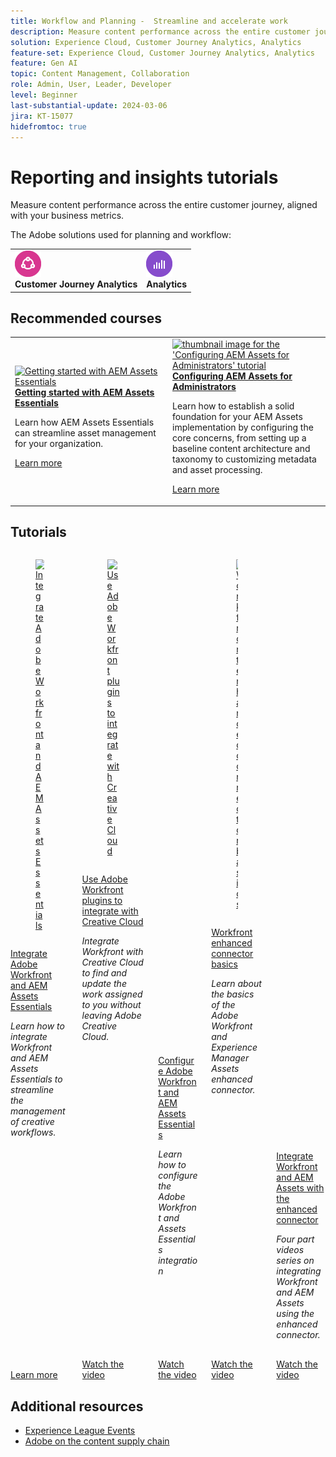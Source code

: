 ```yaml
---
title: Workflow and Planning -  Streamline and accelerate work
description: Measure content performance across the entire customer journey, aligned with your business metrics.
solution: Experience Cloud, Customer Journey Analytics, Analytics
feature-set: Experience Cloud, Customer Journey Analytics, Analytics
feature: Gen AI
topic: Content Management, Collaboration
role: Admin, User, Leader, Developer
level: Beginner
last-substantial-update: 2024-03-06
jira: KT-15077
hidefromtoc: true
---
```


# Reporting and insights tutorials

Measure content performance across the entire customer journey, aligned with your business metrics.

The Adobe solutions used for planning and workflow:

<table>
    <tr style="border: 0;">
      <td style="align: center">
        <p style="margin: 0"><img alt="Customer Journey Analytics" src="/help/assets/ajo-logo.png" style="width: 42px;height:  42px;"></p>
        <strong>Customer Journey Analytics</strong>
      </td>
      <td style="align: center">
        <p style="margin: 0"><img alt="Analytics" src="/help/assets/analytics-logo.png" style="width: 42px;height:42px;"></p>
        <strong>Analytics</strong>
      </td>
    </tr>
</table>

## Recommended courses

<table style="margin-top:0 !important">
    <tr>
      <td style="width:33%">
        <a href="https://experienceleague.adobe.com/docs/courses/using/experiencemanager-u-1-2023-assets-essentials.html" target="_blank">
          <img alt="Getting started with AEM Assets Essentials" src="https://cdn.experienceleague.adobe.com/thumb/getting-started-with-assets-essentials.png">
        </a>
        <div>
          <a href="https://experienceleague.adobe.com/docs/courses/using/experiencemanager-u-1-2023-assets-essentials.html" target="_blank">
        <strong>Getting started with AEM Assets Essentials</strong></a>
        <p class="is-size-7 recs-limit-description">Learn how AEM Assets Essentials can streamline asset management for your organization.</p>
        <p><a href="https://experienceleague.adobe.com/docs/courses/using/experiencemanager-u-1-2023-assets-essentials.html" class="spectrum-Button spectrum-Button--outline spectrum-Button--primary spectrum-Button--sizeM"><span class="spectrum-Button-label has-no-wrap has-text-weight-bold">Learn more</span></a></p>
        </div>
      </td>
      <td style="width:33%">
        <a href="https://experienceleague.adobe.com/docs/courses/using/experiencemanager-a-1-2020-1-assets.html" target="_blank">
          <img alt="thumbnail image for the 'Configuring AEM Assets for Administrators' tutorial" src="https://cdn.experienceleague.adobe.com/thumb/configuring-aem-assets-for-administrators.jpg">
        </a>
        <div>
          <a href="https://experienceleague.adobe.com/docs/courses/using/experiencemanager-a-1-2020-1-assets.html" target="_blank">
        <strong>Configuring AEM Assets for Administrators</strong></a>
        <p class="is-size-7 recs-limit-description">Learn how to establish a solid foundation for your AEM Assets implementation by configuring the core concerns, from setting up a baseline content architecture and taxonomy to customizing metadata and asset processing.</p>
        </div>
        <p><a href="https://experienceleague.adobe.com/docs/courses/using/experiencemanager-a-1-2020-1-assets.html" class="spectrum-Button spectrum-Button--outline spectrum-Button--primary spectrum-Button--sizeM"><span class="spectrum-Button-label has-no-wrap has-text-weight-bold">Learn more</span></a></p>
      </td>
    </tr>
</table>

## Tutorials

<div class="columns is-multiline"><div class="column is-half-tablet is-half-desktop is-one-third-widescreen" aria-label="Integrate Adobe Workfront and AEM Assets Essentials" tabIndex="0">
  <div class="card" style="height: 100%; display: flex; flex-direction: column; height: 100%;">
    <div class="card-image">
      <figure class="image x-is-16by9">
        <a href="https://experienceleague.adobe.com/docs/experience-manager-learn/assets-essentials/workfront/overview.html" title="Integrate Adobe Workfront and AEM Assets Essentials" tabindex="-1">
          <img class="is-bordered-r-small" src="https://cdn.experienceleague.adobe.com/thumb/docs-workfront.png" alt="Integrate Adobe Workfront and AEM Assets Essentials">
        </a>
      </figure>
    </div>
    <div class="card-content is-padded-small" style="display: flex; flex-direction: column; flex-grow: 1; justify-content: space-between;">
      <div class="top-card-content">
          <p class="headline is-size-6 has-text-weight-bold">
              <a href="https://experienceleague.adobe.com/docs/experience-manager-learn/assets-essentials/workfront/overview.html" title="Integrate Adobe Workfront and AEM Assets Essentials">Integrate Adobe Workfront and AEM Assets Essentials</a>
          </p>
          <p class="is-size-6"><em>Learn how to integrate Workfront and AEM Assets Essentials to streamline the management of creative workflows.</em></p>
      </div>
      <a href="https://experienceleague.adobe.com/docs/experience-manager-learn/assets-essentials/workfront/overview.html" class="spectrum-Button spectrum-Button--outline spectrum-Button--primary spectrum-Button--sizeM" style="align-self: flex-start; margin-top: 1rem;">
        <span class="spectrum-Button-label has-no-wrap has-text-weight-bold">Learn more</span>
      </a>
    </div>
  </div>
</div><div class="column is-half-tablet is-half-desktop is-one-third-widescreen" aria-label="Use Adobe Workfront plugins to integrate with Creative Cloud" tabIndex="1">
  <div class="card" style="height: 100%; display: flex; flex-direction: column; height: 100%;">
    <div class="card-image">
      <figure class="image x-is-16by9">
        <a href="https://experienceleague.adobe.com/docs/workfront/using/adobe-workfront-integrations/workfront-for-creative-cloud/wf-adobe-cc.html" title="Use Adobe Workfront plugins to integrate with Creative Cloud" tabindex="-1">
          <img class="is-bordered-r-small" src="https://video.tv.adobe.com/v/3415452?format=jpeg" alt="Use Adobe Workfront plugins to integrate with Creative Cloud">
        </a>
      </figure>
    </div>
    <div class="card-content is-padded-small" style="display: flex; flex-direction: column; flex-grow: 1; justify-content: space-between;">
      <div class="top-card-content">
          <p class="headline is-size-6 has-text-weight-bold">
              <a href="https://experienceleague.adobe.com/docs/workfront/using/adobe-workfront-integrations/workfront-for-creative-cloud/wf-adobe-cc.html" title="Use Adobe Workfront plugins to integrate with Creative Cloud">Use Adobe Workfront plugins to integrate with Creative Cloud</a>
          </p>
          <p class="is-size-6"><em>Integrate Workfront with Creative Cloud to find and update the work assigned to you without leaving Adobe Creative Cloud.</em></p>
      </div>
      <a href="https://experienceleague.adobe.com/docs/workfront/using/adobe-workfront-integrations/workfront-for-creative-cloud/wf-adobe-cc.html" class="spectrum-Button spectrum-Button--outline spectrum-Button--primary spectrum-Button--sizeM" style="align-self: flex-start; margin-top: 1rem;">
        <span class="spectrum-Button-label has-no-wrap has-text-weight-bold">Watch the video</span>
      </a>
    </div>
  </div>
</div><div class="column is-half-tablet is-half-desktop is-one-third-widescreen" aria-label="Configure Adobe Workfront and AEM Assets Essentials" tabIndex="2">
  <div class="card" style="height: 100%; display: flex; flex-direction: column; height: 100%;">
    <div class="card-image">
      <figure class="image x-is-16by9">
        <a href="https://experienceleague.adobe.com/docs/experience-manager-learn/assets-essentials/workfront/configure.html" title="Configure Adobe Workfront and AEM Assets Essentials" tabindex="-1">
          <img class="is-bordered-r-small" src="https://video.tv.adobe.com/v/336254?format=jpeg" alt="Configure Adobe Workfront and AEM Assets Essentials">
        </a>
      </figure>
    </div>
    <div class="card-content is-padded-small" style="display: flex; flex-direction: column; flex-grow: 1; justify-content: space-between;">
      <div class="top-card-content">
          <p class="headline is-size-6 has-text-weight-bold">
              <a href="https://experienceleague.adobe.com/docs/experience-manager-learn/assets-essentials/workfront/configure.html" title="Configure Adobe Workfront and AEM Assets Essentials">Configure Adobe Workfront and AEM Assets Essentials</a>
          </p>
          <p class="is-size-6"><em>Learn how to configure the Adobe Workfront and Assets Essentials integration</em></p>
      </div>
      <a href="https://experienceleague.adobe.com/docs/experience-manager-learn/assets-essentials/workfront/configure.html" class="spectrum-Button spectrum-Button--outline spectrum-Button--primary spectrum-Button--sizeM" style="align-self: flex-start; margin-top: 1rem;">
        <span class="spectrum-Button-label has-no-wrap has-text-weight-bold">Watch the video</span>
      </a>
    </div>
  </div>
</div><div class="column is-half-tablet is-half-desktop is-one-third-widescreen" aria-label="Workfront enhanced connector basics" tabIndex="3">
  <div class="card" style="height: 100%; display: flex; flex-direction: column; height: 100%;">
    <div class="card-image">
      <figure class="image x-is-16by9">
        <a href="https://experienceleague.adobe.com/docs/experience-manager-learn/assets/workfront/enhanced-connector/basics.html" title="Workfront enhanced connector basics" tabindex="-1">
          <img class="is-bordered-r-small" src="https://video.tv.adobe.com/v/337575?format=jpeg" alt="Workfront enhanced connector basics">
        </a>
      </figure>
    </div>
    <div class="card-content is-padded-small" style="display: flex; flex-direction: column; flex-grow: 1; justify-content: space-between;">
      <div class="top-card-content">
          <p class="headline is-size-6 has-text-weight-bold">
              <a href="https://experienceleague.adobe.com/docs/experience-manager-learn/assets/workfront/enhanced-connector/basics.html" title="Workfront enhanced connector basics">Workfront enhanced connector basics</a>
          </p>
          <p class="is-size-6"><em>Learn about the basics of the Adobe Workfront and Experience Manager Assets enhanced connector.</em></p>
      </div>
      <a href="https://experienceleague.adobe.com/docs/experience-manager-learn/assets/workfront/enhanced-connector/basics.html" class="spectrum-Button spectrum-Button--outline spectrum-Button--primary spectrum-Button--sizeM" style="align-self: flex-start; margin-top: 1rem;">
        <span class="spectrum-Button-label has-no-wrap has-text-weight-bold">Watch the video</span>
      </a>
    </div>
  </div>
</div><div class="column is-half-tablet is-half-desktop is-one-third-widescreen" aria-label="Integrate Workfront and AEM Assets with the enhanced connector" tabIndex="4">
  <div class="card" style="height: 100%; display: flex; flex-direction: column; height: 100%;">
    <div class="card-image">
      <figure class="image x-is-16by9">
        <a href="https://experienceleague.adobe.com/docs/experience-manager-learn/assets/workfront/enhanced-connector/aem-experts-series/overview.html" title="Integrate Workfront and AEM Assets with the enhanced connector" tabindex="-1">
          <img class="is-bordered-r-small" src="https://video.tv.adobe.com/v/340331?format=jpeg" alt="Integrate Workfront and AEM Assets with the enhanced connector">
        </a>
      </figure>
    </div>
    <div class="card-content is-padded-small" style="display: flex; flex-direction: column; flex-grow: 1; justify-content: space-between;">
      <div class="top-card-content">
          <p class="headline is-size-6 has-text-weight-bold">
              <a href="https://experienceleague.adobe.com/docs/experience-manager-learn/assets/workfront/enhanced-connector/aem-experts-series/overview.html" title="Integrate Workfront and AEM Assets with the enhanced connector">Integrate Workfront and AEM Assets with the enhanced connector</a>
          </p>
          <p class="is-size-6"><em>Four part videos series on integrating Workfront and AEM Assets using the enhanced connector.</em></p>
      </div>
      <a href="https://experienceleague.adobe.com/docs/experience-manager-learn/assets/workfront/enhanced-connector/aem-experts-series/overview.html" class="spectrum-Button spectrum-Button--outline spectrum-Button--primary spectrum-Button--sizeM" style="align-self: flex-start; margin-top: 1rem;">
        <span class="spectrum-Button-label has-no-wrap has-text-weight-bold">Watch the video</span>
      </a>
    </div>
  </div>
</div></div>

<!--
<table class="tablelayout-is-fixed">
<tr>
  <td>
    <a href="https://experienceleague.adobe.com/docs/experience-manager-learn/assets-essentials/workfront/overview.html">
      <img alt="Integrate Adobe Workfront and AEM Assets Essentials" src="https://cdn.experienceleague.adobe.com/thumb/docs-workfront.png">
    </a>
    <div>
      <a href="https://experienceleague.adobe.com/docs/experience-manager-learn/assets-essentials/workfront/overview.html">
    <strong>Integrate Adobe Workfront and AEM Assets Essentials</strong>
    </a>
    </div>
    <p>
    <em>Learn how to integrate Workfront and AEM Assets Essentials to streamline the management of creative workflows.</em>
    </p><p>
  </p></td>
  <td>
    <a href="https://experienceleague.adobe.com/docs/workfront-learn/tutorials-workfront/integrations/adobe-creative-cloud/use-adobe-workfront-extensions-for-creative-cloud.html">
      <img alt="Use Adobe Workfront plugins to integrate with Creative Cloud" src="https://video.tv.adobe.com/v/3415452?format=jpeg">
    </a>
    <div>
      <a href="https://experienceleague.adobe.com/docs/workfront-learn/tutorials-workfront/integrations/adobe-creative-cloud/use-adobe-workfront-extensions-for-creative-cloud.html">
    <strong>Use Adobe Workfront plugins to integrate with Creative Cloud</strong>
    </a>
    </div>
    <p>
    <em>Integrate Workfront with Creative Cloud to find and update the work assigned to you without leaving Adobe Creative Cloud.</em>
    </p><p>
  </p></td>
  <td>
    <a href="https://experienceleague.adobe.com/docs/experience-manager-learn/assets-essentials/workfront/configure.html">
    <img alt="Configure Adobe Workfront and AEM Assets Essentials" src="https://video.tv.adobe.com/v/336254?format=jpeg">
    </a>
    <div>
    <a href="https://experienceleague.adobe.com/docs/experience-manager-learn/assets-essentials/workfront/configure.html">
    <strong>Configure Adobe Workfront and AEM Assets Essentials</strong>
    </a>
    </div>
    <p>
    <em>Learn how to configure the Adobe Workfront and Assets Essentials integration</em>
    </p>
  </td>
  </tr>
  <tr>
  <td>
    <a href="https://experienceleague.adobe.com/docs/experience-manager-learn/assets/workfront/enhanced-connector/basics.html">
      <img alt="Workfront enhanced connector basics" src="https://video.tv.adobe.com/v/337575?format=jpeg">
    </a>
     <div>
      <a href="https://experienceleague.adobe.com/docs/experience-manager-learn/assets/workfront/enhanced-connector/basics.html">
        <strong>Workfront enhanced connector basics</strong>
      </a>
    </div>
    <p>
    <em>Learn about the basics of the Adobe Workfront and Experience Manager Assets enhanced connector.</em>
    </p>
  </td>
  <td>
    <a href="https://experienceleague.adobe.com/docs/experience-manager-learn/assets/workfront/enhanced-connector/aem-experts-series/overview.html">
      <img alt="Integrate Workfront and AEM Assets with the enhanced connector" src="https://video.tv.adobe.com/v/340331?format=jpeg">
    </a>
    <div>
      <a href="https://experienceleague.adobe.com/docs/experience-manager-learn/assets/workfront/enhanced-connector/aem-experts-series/overview.html">
    <strong>Integrate Workfront and AEM Assets with the enhanced connector</strong>
    </a>
    </div>
    <p>
    <em>Four part videos series on integrating Workfront and AEM Assets using the enhanced connector.</em>
    </p><p>
  </p></td>  
</tr>
</table>
-->

## Additional resources

* [Experience League Events](https://experienceleague.adobe.com/events/)
* [Adobe on the content supply chain](https://business.adobe.com/resources/webinars/adobe-on-the-content-supply-chain.html)
